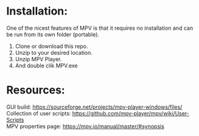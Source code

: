 


# Installation:

One of the nicest features of MPV is that it requires no installation and can be run from its own folder (portable).
1. Clone or download this repo.
2. Unzip to your desired location.
3. Unzip MPV Player.
4. And double clik MPV.exe



# Resources:
   GUI build: https://sourceforge.net/projects/mpv-player-windows/files/  
   Collection of user scripts: https://github.com/mpv-player/mpv/wiki/User-Scripts  
   MPV properties page: https://mpv.io/manual/master/#synopsis
